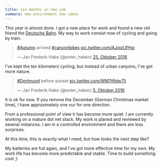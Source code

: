 ```yaml
---
title: six months in new job
summary: new environment new ideas 
---
```


This year is almost done. 
I got a new place for work and found a new old friend the [Deutsche Bahn][1].
My way to work consist now of cycling and going by train.

<blockquote class="twitter-tweet" data-lang="de"><p lang="en" dir="ltr"><a href="https://twitter.com/hashtag/Autumn?src=hash">#Autumn</a> arrived <a href="https://twitter.com/hashtag/canyonbikes?src=hash">#canyonbikes</a> <a href="https://t.co/AJqizUfHgj">pic.twitter.com/AJqizUfHgj</a></p>&mdash; Jan Frederik Hake (@enter_haken) <a href="https://twitter.com/enter_haken/status/790937282794647553">25. Oktober 2016</a></blockquote>
<script async src="//platform.twitter.com/widgets.js" charset="utf-8"></script>

I've kept the ten kilometers cycling, but instead of urban canyons, I've got more nature.

<blockquote class="twitter-tweet" data-lang="de"><p lang="en" dir="ltr"><a href="https://twitter.com/hashtag/Dortmund?src=hash">#Dortmund</a> before sunset <a href="https://t.co/WM7tfIdw75">pic.twitter.com/WM7tfIdw75</a></p>&mdash; Jan Frederik Hake (@enter_haken) <a href="https://twitter.com/enter_haken/status/783731969117028354">5. Oktober 2016</a></blockquote>
<script async src="//platform.twitter.com/widgets.js" charset="utf-8"></script>

It is ok for now. 
If you remove the December (German Christmas market time), I have approximately one our for one direction.

From a professional point of view it has become more quiet. 
I am currently working on a mature dot net stack. 
My work is planed and reviewed by several instances.
I am in a controlled environment and there are less surprises.

At this time, this is exactly what I need, but how looks the next step like? 

My batteries are full again, and I've got more effective time for my own.
My work life has become more predictable and stable. 
Time to build something cool ;)

[1]: https://www.bahn.de
